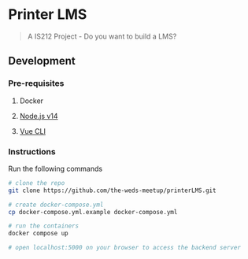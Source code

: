 # Printer LMS

> A IS212 Project - Do you want to build a LMS?

## Development

### Pre-requisites

1. Docker

1. [Node.js v14](https://nodejs.org/en/download/)

1. [Vue CLI](https://cli.vuejs.org/guide/installation.html)

### Instructions

Run the following commands

```bash
# clone the repo
git clone https://github.com/the-weds-meetup/printerLMS.git

# create docker-compose.yml
cp docker-compose.yml.example docker-compose.yml

# run the containers
docker compose up

# open localhost:5000 on your browser to access the backend server
```
